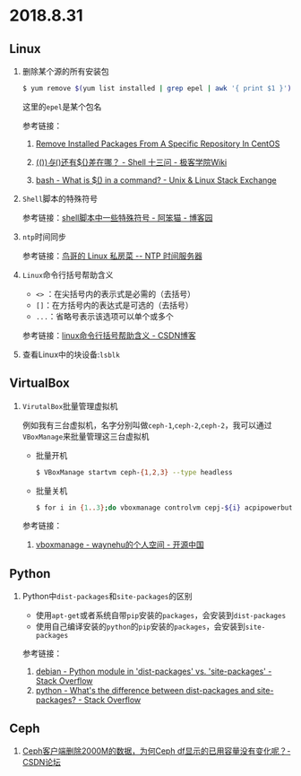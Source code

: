# 2018.8.31

## Linux

1. 删除某个源的所有安装包

   ```bash
   $ yum remove $(yum list installed | grep epel | awk '{ print $1 }')
   ```

   这里的`epel`是某个包名

   参考链接：

   1. [Remove Installed Packages From A Specific Repository In CentOS](https://www.ostechnix.com/remove-installed-packages-specific-repository-centos-fedora/)
   2. [$(())与$()还有${}差在哪？ - Shell 十三问 - 极客学院Wiki](http://wiki.jikexueyuan.com/project/13-questions-of-shell/eight.html)

   3. [bash - What is $() in a command? - Unix & Linux Stack Exchange](https://unix.stackexchange.com/questions/147420/what-is-in-a-command)

2. `Shell`脚本的特殊符号

   参考链接：[shell脚本中一些特殊符号 - 阿笨猫 - 博客园](https://www.cnblogs.com/xuxm2007/archive/2011/10/20/2218846.html)

3. `ntp`时间同步

   参考链接：[鸟哥的 Linux 私房菜 -- NTP 时间服务器](http://cn.linux.vbird.org/linux_server/0440ntp.php)

4. `Linux`命令行括号帮助含义

   * `<>` ：在尖括号内的表示式是必需的（去括号）
   * `[]`：在方括号内的表达式是可选的（去括号）
   * `...`：省略号表示该选项可以单个或多个

   参考链接：[linux命令行括号帮助含义 - CSDN博客](https://blog.csdn.net/yandaonan/article/details/56489513)

5. 查看Linux中的块设备:`lsblk`

## VirtualBox

1. `VirutalBox`批量管理虚拟机

   例如我有三台虚拟机，名字分别叫做`ceph-1`,`ceph-2`,`ceph-2`，我可以通过`VBoxManage`来批量管理这三台虚拟机

   * 批量开机

     ```bash
     $ VBoxManage startvm ceph-{1,2,3} --type headless
     ```

   * 批量关机

     ```bash
     $ for i in {1..3};do vboxmanage controlvm cepj-${i} acpipowerbutton; done;
     ```

   参考链接：

   1. [vboxmanage - waynehu的个人空间 - 开源中国](https://my.oschina.net/u/943306/blog/607388)

## Python

1. Python中`dist-packages`和`site-packages`的区别

   * 使用`apt-get`或者系统自带`pip`安装的`packages`，会安装到`dist-packages`
   * 使用自己编译安装的`python`的`pip`安装的`packages`，会安装到`site-packages`

   参考链接：

   1. [debian - Python module in 'dist-packages' vs. 'site-packages' - Stack Overflow](https://stackoverflow.com/questions/42339034/python-module-in-dist-packages-vs-site-packages)
   2. [python - What's the difference between dist-packages and site-packages? - Stack Overflow](https://stackoverflow.com/questions/9387928/whats-the-difference-between-dist-packages-and-site-packages)

## Ceph

1. [Ceph客户端删除2000M的数据，为何Ceph df显示的已用容量没有变化呢？-CSDN论坛](https://bbs.csdn.net/topics/392281371?list=lz)

